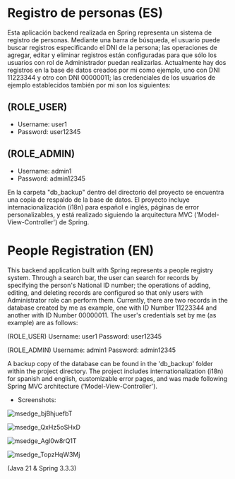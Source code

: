 # Registro de personas (ES)
Esta aplicación backend realizada en Spring representa un sistema de registro de personas. Mediante una barra de búsqueda, el usuario puede buscar registros
especificando el DNI de la persona; las operaciones de agregar, editar y eliminar registros están configuradas para que sólo los usuarios con rol de
Administrador puedan realizarlas. Actualmente hay dos registros en la base de datos creados por mi como ejemplo, uno con DNI 11223344 y otro con DNI
00000011; las credenciales de los usuarios de ejemplo establecidos también por mi son los siguientes:
 
## (ROLE_USER)
- Username: user1
- Password: user12345
  
## (ROLE_ADMIN)
- Username: admin1
- Password: admin12345
  
En la carpeta "db_backup" dentro del directorio del proyecto se encuentra una copia de respaldo de la base de datos.
El proyecto incluye internacionalización (i18n) para español e inglés, páginas de error personalizables, y está realizado
siguiendo la arquitectura MVC ('Model-View-Controller') de Spring.
  
# People Registration (EN)
  
This backend application built with Spring represents a people registry system. Through a search bar, the user can search for records by specifying the person's
National ID number; the operations of adding, editing, and deleting records are configured so that only users with Administrator role can perform them.
Currently, there are two records in the database created by me as example, one with ID Number 11223344 and another with ID Number 00000011. The user's credentials
set by me (as example) are as follows:
  
(ROLE_USER) 
Username: user1 
Password: user12345
  
(ROLE_ADMIN) 
Username: admin1 
Password: admin12345
 
A backup copy of the database can be found in the 'db_backup' folder within the project directory.
The project includes internationalization (i18n) for spanish and english, customizable error pages, and was made following 
Spring MVC architecture ('Model-View-Controller').

- Screenshots:

![msedge_bjBhjuefbT](https://github.com/user-attachments/assets/c3ca19c6-4fa9-44b3-a66c-1d8eae695d1f)

![msedge_QxHz5oSHxD](https://github.com/user-attachments/assets/e3210603-9008-42b6-8530-8d69f5db2bd3)

![msedge_Agl0w8rQ1T](https://github.com/user-attachments/assets/3747fa28-0e6b-4ad3-a299-2f0bad83992e)

![msedge_TopzHqW3Mj](https://github.com/user-attachments/assets/4f241ce5-467d-4d54-b96b-3f3b21e08713)


(Java 21 & Spring 3.3.3)

